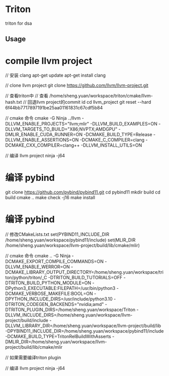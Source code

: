 # Triton
triton for dsa

## Usage

# compile llvm project

// 安装 clang
apt-get update
apt-get install clang

// clone llvm project
git clone https://github.com/llvm/llvm-project.git

// 查看triton中
// 查看 /home/sheng.yuan/workspace/triton/cmake/llvm-hash.txt
// 回退llvm project的commit id
cd llvm_project
git reset --hard 6f44bb7717897191be25aa01161831c67cdf5b84

// cmake 命令
cmake -G Ninja ../llvm  -DLLVM_ENABLE_PROJECTS="llvm;mlir"    -DLLVM_BUILD_EXAMPLES=ON    -DLLVM_TARGETS_TO_BUILD="X86;NVPTX;AMDGPU"    -DMLIR_ENABLE_CUDA_RUNNER=ON    -DCMAKE_BUILD_TYPE=Release  -DLLVM_ENABLE_ASSERTIONS=ON    -DCMAKE_C_COMPILER=clang    -DCMAKE_CXX_COMPILER=clang++    -DLLVM_INSTALL_UTILS=ON

// 编译 llvm project
ninja -j64

# 编译 pybind
git clone https://github.com/pybind/pybind11.git
cd pybind11
mkdir build
cd build
cmake ..
make check -j16
make install

# 编译 pybind
// 修改CMakeLists.txt
set(PYBIND11_INCLUDE_DIR /home/sheng.yuan/workspace/pybind11/include)
set(MLIR_DIR /home/sheng.yuan/workspace/llvm-project/build/lib/cmake/mlir)

// cmake 命令
cmake .. -G Ninja -DCMAKE_EXPORT_COMPILE_COMMANDS=ON -DLLVM_ENABLE_WERROR=ON -DCMAKE_LIBRARY_OUTPUT_DIRECTORY=/home/sheng.yuan/workspace/triton/python/triton/_C -DTRITON_BUILD_TUTORIALS=OFF -DTRITON_BUILD_PYTHON_MODULE=ON -DPython3_EXECUTABLE:FILEPATH=/usr/bin/python3 -DCMAKE_VERBOSE_MAKEFILE:BOOL=ON -DPYTHON_INCLUDE_DIRS=/usr/include/python3.10 -DTRITON_CODEGEN_BACKENDS="nvidia;amd" -DTRITON_PLUGIN_DIRS=/home/sheng.yuan/workspace/Triton -DLLVM_INCLUDE_DIRS=/home/sheng.yuan/workspace/llvm-project/build/include -DLLVM_LIBRARY_DIR=/home/sheng.yuan/workspace/llvm-project/build/lib -DPYBIND11_INCLUDE_DIR=/home/sheng.yuan/workspace/pybind11/include -DCMAKE_BUILD_TYPE=TritonRelBuildWithAsserts -DMLIR_DIR=/home/sheng.yuan/workspace/llvm-project/build/lib/cmake/mlir

// 如果需要编译triton plugin 

// 编译 llvm project
ninja -j64